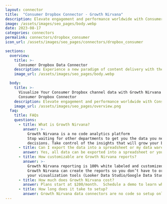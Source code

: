 ```yaml
---
layout: connector
title:  "Consumer Dropbox Connector - Growth Nirvana"
description: Elevate engagement and performance worldwide with Consumer Dropbox – your gateway to global content delivery for data, videos, applications, and APIs.
image: /assets/images/seo_pages/body.webp
date: 2023-08-17
categories: connectors
permalink: connectors/dropbox_consumer
icon_url: /assets/images/seo_pages/connectors/dropbox_consumer

sections:
  overview:
    title: >-
      Consumer Dropbox Data Connector
    description: Experience a new paradigm of content delivery with the Consumer Dropbox connector. Seamlessly distribute data, captivating videos, dynamic applications, and APIs to your audience across the world. Harness the power of our cutting-edge global edge locations for unparalleled low-latency access and lightning-fast transfer speeds. Elevate user engagement, boost performance, and ensure security, all with Consumer Dropbox.
    image_url: /assets/images/seo_pages/body.webp

  body:
    title: >-
      Visualize Your Consumer Dropbox channel data with Growth Nirvana's
      Consumer Dropbox Connector
    description: Elevate engagement and performance worldwide with Consumer Dropbox – your gateway to global content delivery for data, videos, applications, and APIs.
    image_url: /assets/images/seo_pages/overview.png
  faq:
    title: FAQs
    questions:
      - title: What is Growth Nirvana?
        answer: >-
          Growth Nirvana is a no code analytics platform 
          Stop waiting for other departments to get you the data you need to make critical business 
          decisions. Take control of the insights that will grow your business.
      - title: Can I export the data into a spreadsheet or my data warehouse?
        answer: Yes, all data can be exported into a spreadsheet or your data warehouse (Google BigQuery, AWS, Snowflake, Azure, etc)
      - title: How customizable are Growth Nirvana reports?
        answer: >-
          Growth Nirvana reporting is 100% white labeled and customized to your specifications.
          Growth Nirvana can create the reports so you don’t have to or you can connect
          your visualization tools (Looker Data Studio/Google Data Studio, Tableau, PowerBI, etc) to Growth Nirvana.
      - title: How much does Growth Nirvana cost?
        answer: Plans start at $200/month.  Schedule a demo to learn what plan is best for you.
      - title: How long does it take to setup?
        answer: Growth Nirvana data connectors are no code so setup only requires a few clicks.
---
```

